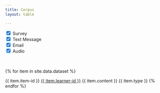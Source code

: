 ```yaml
---
title: Corpus
layout: table

---
```


<div class="dataTables_wrapper container-fluid dt-bootstrap4 no-footer">
    <div class="row">
	    <div class="col-sm-12">
<div class="form-inline">
    <div class="form-check mr-3">
        <input type="checkbox" onchange="filterme()" class="filled-in form-check-input" id="check-survey" checked="checked"  value="survey-message" name="type">
        <label class="form-check-label" for="check-survey">Survey</label>
    </div>
    <div class="form-check mr-3">
        <input type="checkbox" onchange="filterme()" class="filled-in form-check-input" id="check-text" checked="checked"  value="text-message" name="type">
        <label class="form-check-label" for="check-text">Text Message</label>
    </div>
    <div class="form-check mr-3">
        <input type="checkbox" onchange="filterme()" class="filled-in form-check-input" id="check-email" checked="checked"  value="email" name="type">
        <label class="form-check-label" for="check-email">Email</label>
    </div>
    <div class="form-check mr-3">
        <input type="checkbox" onchange="filterme()" class="filled-in form-check-input" id="check-audio" checked="checked"  value="audio" name="type">
        <label class="form-check-label" for="check-audio">Audio</label>
    </div>
</div>
</div>
</div>
</div>

<br><br>
{% for item in site.data.dataset %}

<tr id="{{ item.item-id }}">

<td> {{ item.item-id }}</td>
<td> <a href="../learners#{{ item.learner-id }}">{{ item.learner-id }}</a></td>
<td> {{ item.content }}</td>
<td> {{ item.type }}</td>
</tr>
{% endfor %}
